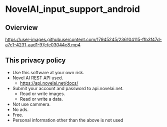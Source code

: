 
# NovelAI_input_support_android

## Ovierview

https://user-images.githubusercontent.com/17945245/236104115-ffb3f47d-a7c1-4231-aad1-97cfe03044e8.mp4

## This privacy policy
  - Use this software at your own risk.
  - Novel AI REST API used.
    - https://api.novelai.net/docs/
  - Submit your account and password to api.novelai.net.
    - Read or write images.
    - Read or write a data.
  - Not use cammera.
  - No ads.
  - Free.
  - Personal information other than the above is not used


